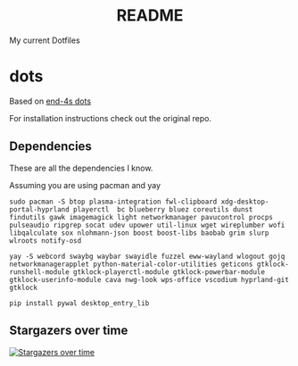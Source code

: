 <div style="text-align: center">

# README

</div>
My current Dotfiles

# dots

Based on [end-4s dots](https://github.com/end-4/dots-hyprland/tree/hybrid)

For installation instructions check out the original repo.

## Dependencies

These are all the dependencies I know.

Assuming you are using pacman and yay
````    
sudo pacman -S btop plasma-integration fwl-clipboard xdg-desktop-portal-hyprland playerctl  bc blueberry bluez coreutils dunst findutils gawk imagemagick light networkmanager pavucontrol procps pulseaudio ripgrep socat udev upower util-linux wget wireplumber wofi libqalculate sox nlohmann-json boost boost-libs baobab grim slurp wlroots notify-osd
````

````
yay -S webcord swaybg waybar swayidle fuzzel eww-wayland wlogout gojq networkmanagerapplet python-material-color-utilities geticons gtklock-runshell-module gtklock-playerctl-module gtklock-powerbar-module gtklock-userinfo-module cava nwg-look wps-office vscodium hyprland-git gtklock
````

````
pip install pywal desktop_entry_lib
````

## Stargazers over time

[![Stargazers over time](https://starchart.cc/czlabinger/dots.svg)](https://starchart.cc/czlabinger/dots)

